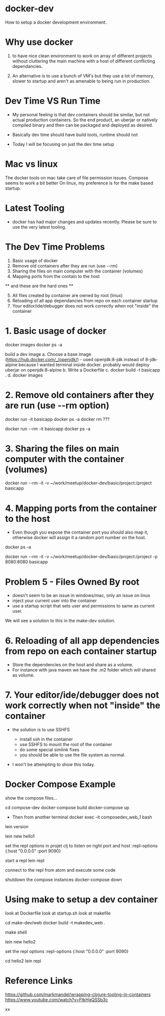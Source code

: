 # docker-dev
How to setup a docker development environment.



# Why use docker
1. to have nice clean environment to work on array of different projects without cluttering the main machine with a host of different conflicting dependancies.

2. An alternative is to use a bunch of VM's but they use a lot of memory, slower to startup and aren't as amenable to being run in production.


# Dev Time VS Run Time
- My personal feeling is that dev containers should be similar, but not actual production containers. So the end product, an uberjar or natively compiled binary and then can be packaged and deployed as desired.

- Basically dev time should have build tools, runtime should not
- Today I will be focusing on just the dev time setup


# Mac vs linux
The docker tools on mac take care of file permission issues.
Compose seems to work a bit better
On linux, my preference is for the make based startup.

# Latest Tooling
- docker has had major changes and updates recently. Please be sure to use the very latest tooling.


# The Dev Time Problems
1. Basic usage of docker
2. Remove old containers after they are run (use --rm)
3. Sharing the files on main computer with the container (volumes)
4. Mapping ports from the contain to the host

** and these are the hard ones **

5. All files created by container are owned by root (linux)
6. Reloading of all app dependancies from repo on each container startup
7. Your editor/ide/debugger does not work correctly when not "inside" the container



# 1. Basic usage of docker

docker images
docker ps -a

build a dev image
 a. Choose a base image (https://hub.docker.com/_/openjdk/)
 		- used openjdk:8-jdk instead of 8-jdk-alpine because I wanted terminal inside docker. probably would deploy uberjar on openjdk:8-alpine
 b. Write a Dockerfile
 c. docker build -t basicapp .
 d. docker images


# 2. Remove old containers after they are run (use --rm option)

docker run -it basicapp
docker ps -a
docker rm ???

docker run --rm -it basicapp
docker ps -a


# 3. Sharing the files on main computer with the container (volumes)

docker run --rm -it -v ~/work/meetup/docker-dev/basic/project:/project basicapp


# 4. Mapping ports from the container to the host

- Even though you expose the container port you should also map it, otherwise docker will assign it a random port number on the host.

docker ps -a

docker run --rm -it -v ~/work/meetup/docker-dev/basic/project:/project -p 8080:8080 basicapp


# Problem 5 - Files Owned By root
- doesn't seem to be an issue in windows/mac, only an issue on linux
- inject your current user into the container
- use a startup script that sets user and permissions to same as current user.

We will see a solution to this in the make-dev solution.


# 6. Reloading of all app dependencies from repo on each container startup

- Store the dependencies on the host and share as a volume.
- For instance with java maven we have the .m2 folder which will shared as volume.


# 7. Your editor/ide/debugger does not work correctly when not "inside" the container

- the solution is to use SSHFS
  * install ssh in the container
  * use SSHFS to mount the root of the container
  * do some special simlink fixes
  * you should be able to use the file system as normal.


- I won't be attempting to show this today.




# Docker Compose Example

show the compose files...

cd compose-dev
docker-compose build
docker-compose up

- Then from another terminal
docker exec -it composedev_web_1 bash

lein version

lein new hello1

set the repl options in projet clj to listen on right port and host
:repl-options {:host "0.0.0.0" :port 9090}

start a repl
lein repl

connect to the repl from atom and execute some code


shutdown the compose instances
docker-compose down






# Using make to setup a dev container

look at Dockerfile
look at startup.sh
look at makefile

cd make-dev/web
docker build -t makedev_web .

make shell


lein new hello2

set the repl options
:repl-options {:host "0.0.0.0" :port 9090}

cd hello2
lein repl



# Reference Links

https://github.com/markmandel/wrapping-clojure-tooling-in-containers
https://www.youtube.com/watch?v=FtkHgQSSb3c



xx
